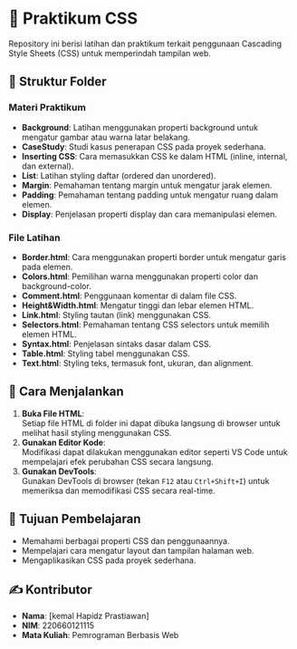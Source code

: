 # 🎨 Praktikum CSS  
Repository ini berisi latihan dan praktikum terkait penggunaan Cascading Style Sheets (CSS) untuk memperindah tampilan web.  

## 📂 Struktur Folder  
### **Materi Praktikum**  
- **Background**: Latihan menggunakan properti background untuk mengatur gambar atau warna latar belakang.  
- **CaseStudy**: Studi kasus penerapan CSS pada proyek sederhana.  
- **Inserting CSS**: Cara memasukkan CSS ke dalam HTML (inline, internal, dan external).  
- **List**: Latihan styling daftar (ordered dan unordered).  
- **Margin**: Pemahaman tentang margin untuk mengatur jarak elemen.  
- **Padding**: Pemahaman tentang padding untuk mengatur ruang dalam elemen.  
- **Display**: Penjelasan properti display dan cara memanipulasi elemen.

### **File Latihan**  
- **Border.html**: Cara menggunakan properti border untuk mengatur garis pada elemen.  
- **Colors.html**: Pemilihan warna menggunakan properti color dan background-color.  
- **Comment.html**: Penggunaan komentar di dalam file CSS.  
- **Height&Width.html**: Mengatur tinggi dan lebar elemen HTML.  
- **Link.html**: Styling tautan (link) menggunakan CSS.  
- **Selectors.html**: Pemahaman tentang CSS selectors untuk memilih elemen HTML.  
- **Syntax.html**: Penjelasan sintaks dasar dalam CSS.  
- **Table.html**: Styling tabel menggunakan CSS.  
- **Text.html**: Styling teks, termasuk font, ukuran, dan alignment.

## 🚀 Cara Menjalankan  
1. **Buka File HTML**:  
   Setiap file HTML di folder ini dapat dibuka langsung di browser untuk melihat hasil styling menggunakan CSS.
2. **Gunakan Editor Kode**:  
   Modifikasi dapat dilakukan menggunakan editor seperti VS Code untuk mempelajari efek perubahan CSS secara langsung.
3. **Gunakan DevTools**:  
   Gunakan DevTools di browser (tekan `F12` atau `Ctrl+Shift+I`) untuk memeriksa dan memodifikasi CSS secara real-time.

## 🎯 Tujuan Pembelajaran  
- Memahami berbagai properti CSS dan penggunaannya.  
- Mempelajari cara mengatur layout dan tampilan halaman web.  
- Mengaplikasikan CSS pada proyek sederhana.

## ✍️ Kontributor  
- **Nama**: [kemal Hapidz Prastiawan]  
- **NIM**: 220660121115  
- **Mata Kuliah**: Pemrograman Berbasis Web  

